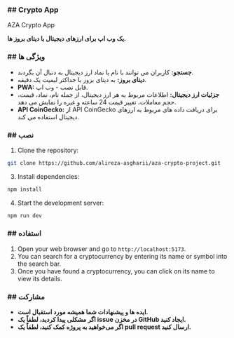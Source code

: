 
### ## Crypto App

AZA Crypto App 

**یک وب اپ برای ارزهای دیجیتال با دیتای بروز ها.**

### ## ویژگی ها

* **جستجو:** کاربران می توانند با نام یا نماد ارز دیجیتال به دنبال آن بگردند.
* **دیتای بروز:** به دیتای بروز با حداکثر لیمیت یک دقیقه.
* **PWA:** قابل نصب - وب اپ.
* **جزئیات ارز دیجیتال:** اطلاعات مربوط به هر ارز دیجیتال، از جمله نام، نماد، قیمت، حجم معاملات، تغییر قیمت 24 ساعته و غیره را نمایش می دهد.
* **API CoinGecko:** از API CoinGecko برای دریافت داده های مربوط به ارزهای دیجیتال استفاده می کند.


### ## نصب

1. Clone the repository:

```bash
git clone https://github.com/alireza-asgharii/aza-crypto-project.git
```

3. Install dependencies:

```bash
npm install
```

4. Start the development server:

```bash
npm run dev
```

### ## استفاده

1. Open your web browser and go to `http://localhost:5173`.
2. You can search for a cryptocurrency by entering its name or symbol into the search bar.
3. Once you have found a cryptocurrency, you can click on its name to view its details.



### ## مشارکت

* **ایده ها و پیشنهادات شما همیشه مورد استقبال است.**
* **اگر مشکلی پیدا کردید، لطفاً یک issue در مخزن GitHub ایجاد کنید.**
* **اگر می‌خواهید به پروژه کمک کنید، لطفاً یک pull request ارسال کنید.**

